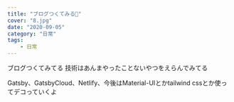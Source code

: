 ```yaml
---
title: "ブログつくてみる🥺"
cover: "8.jpg"
date: "2020-09-05"
category: "日常"
tags:
    - 日常
---
```


ブログつくてみてる
技術はあんまやったことないやつをえらんでみてる

Gatsby、GatsbyCloud、Netlify、今後はMaterial-UIとかtailwind cssとか使ってデコっていくよ


